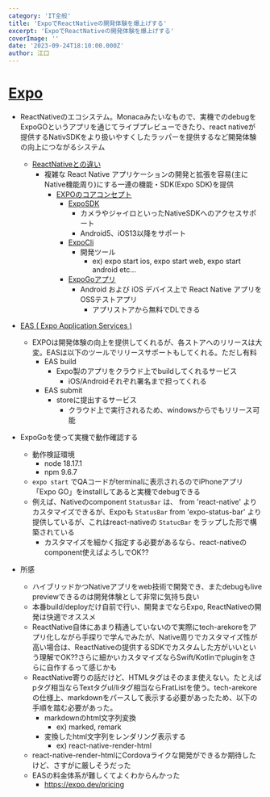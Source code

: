 ```yaml
---
category: 'IT全般'
title: 'ExpoでReactNativeの開発体験を爆上げする'
excerpt: 'ExpoでReactNativeの開発体験を爆上げする'
coverImage: ''
date: '2023-09-24T18:10:00.000Z'
author: 江口
---
```


# [Expo](https://expo.dev/)

- ReactNativeのエコシステム。Monacaみたいなもので、実機でのdebugをExpoGOというアプリを通じてライブプレビューできたり、react nativeが提供するNativSDKをより扱いやすくしたラッパーを提供するなど開発体験の向上につながるシステム
  - [ReactNativeとの違い](https://docs.expo.dev/faq/#what-is-the-difference-between-expo-and-react-native)
    - 複雑な React Native アプリケーションの開発と拡張を容易(主にNative機能周り)にする一連の機能・SDK(Expo SDK)を提供
      - [EXPOのコアコンセプト](https://docs.expo.dev/core-concepts/)
        - [ExpoSDK](https://docs.expo.dev/versions/latest/)
          - カメラやジャイロといったNativeSDKへのアクセスサポート
          - Android5、iOS13以降をサポート
        - [ExpoCli](https://docs.expo.dev/more/expo-cli/)
          - 開発ツール
            - ex) expo start ios, expo start web, expo start android etc...
        - [ExpoGoアプリ](https://docs.expo.dev/get-started/expo-go/)
          - Android および iOS デバイス上で React Native アプリをOSSテストアプリ
            - アプリストアから無料でDLできる

- [EAS ( Expo Application Services ) ](https://expo.dev/eas)
  - EXPOは開発体験の向上を提供してくれるが、各ストアへのリリースは大変。EASは以下のツールでリリースサポートもしてくれる。ただし有料
    - EAS build
      - Expo製のアプリをクラウド上でbuildしてくれるサービス
        - iOS/Androidそれぞれ署名まで担ってくれる
    - EAS submit
      - storeに提出するサービス
        - クラウド上で実行されるため、windowsからでもリリース可能

- ExpoGoを使って実機で動作確認する
  - 動作検証環境
    - node 18.17.1
    - npm 9.6.7
  -  `expo start` でQAコードがterminalに表示されるのでiPhoneアプリ「Expo GO」をinstallしてあると実機でdebugできる
  - 例えば、Nativeのcomponent `StatusBar` は、 from 'react-native' よりカスタマイズできるが、Expoも `StatusBar` from 'expo-status-bar' より提供しているが、これはreact-nativeの `StatucBar` をラップした形で構築されている
    - カスタマイズを細かく指定する必要があるなら、react-nativeのcomponent使えばよろしでOK??

- 所感
  - ハイブリッドかつNativeアプリをweb技術で開発でき、またdebugもlive previewできるのは開発体験として非常に気持ち良い
  - 本番build/deployだけ自前で行い、開発までならExpo, ReactNativeの開発は快適でオススメ
  - ReactNative自体にあまり精通していないので実際にtech-arekoreをアプリ化しながら手探りで学んでみたが、Native周りでカスタマイズ性が高い場合は、ReactNativeの提供するSDKでカスタムした方がいいという理解でOK??さらに細かいカスタマイズならSwift/Kotlinでpluginをさらに自作するって感じかも
  - ReactNative寄りの話だけど、HTMLタグはそのまま使えない。たとえばpタグ相当ならTextタグul/liタグ相当ならFratListを使う。tech-arekoreの仕様上、markdownをパースして表示する必要があったため、以下の手順を踏む必要があった。
    - markdownのhtml文字列変換
      - ex) marked, remark
    - 変換したhtml文字列をレンダリング表示する
      - ex) react-native-render-html
  - react-native-render-htmlにCordovaライクな開発ができるか期待したけど、さすがに厳しそうだった
  - EASの料金体系が難しくてよくわからんかった
    - https://expo.dev/pricing
